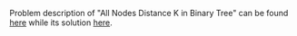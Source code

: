 Problem description of "All Nodes Distance K in Binary Tree" can be found [here](https://leetcode.com/problems/all-nodes-distance-k-in-binary-tree/) while its solution [here](https://github.com/aurimas13/Solutions-To-Problems/blob/main/LeetCode/Java%20Solutions/All%20Nodes%20Distance%20K%20in%20Binary%20Tree/nodes.java).